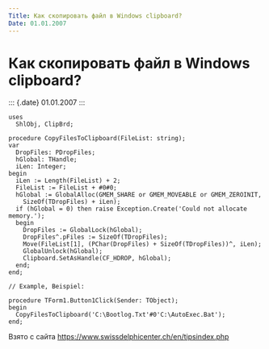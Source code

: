 ```yaml
---
Title: Как скопировать файл в Windows clipboard?
Date: 01.01.2007
---
```



Как скопировать файл в Windows clipboard?
=========================================

::: {.date}
01.01.2007
:::

    uses 
      ShlObj, ClipBrd; 
     
    procedure CopyFilesToClipboard(FileList: string); 
    var 
      DropFiles: PDropFiles; 
      hGlobal: THandle; 
      iLen: Integer; 
    begin 
      iLen := Length(FileList) + 2; 
      FileList := FileList + #0#0; 
      hGlobal := GlobalAlloc(GMEM_SHARE or GMEM_MOVEABLE or GMEM_ZEROINIT, 
        SizeOf(TDropFiles) + iLen); 
      if (hGlobal = 0) then raise Exception.Create('Could not allocate memory.'); 
      begin 
        DropFiles := GlobalLock(hGlobal); 
        DropFiles^.pFiles := SizeOf(TDropFiles); 
        Move(FileList[1], (PChar(DropFiles) + SizeOf(TDropFiles))^, iLen); 
        GlobalUnlock(hGlobal); 
        Clipboard.SetAsHandle(CF_HDROP, hGlobal); 
      end; 
    end; 
     
    // Example, Beispiel: 
     
    procedure TForm1.Button1Click(Sender: TObject); 
    begin 
      CopyFilesToClipboard('C:\Bootlog.Txt'#0'C:\AutoExec.Bat'); 
    end; 

Взято с сайта <https://www.swissdelphicenter.ch/en/tipsindex.php>
